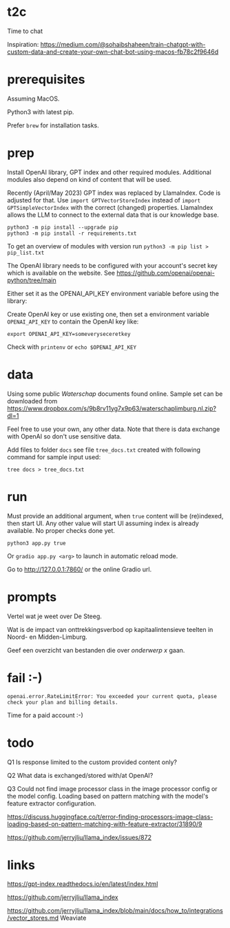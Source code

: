 # t2c

Time to chat

Inspiration: https://medium.com/@sohaibshaheen/train-chatgpt-with-custom-data-and-create-your-own-chat-bot-using-macos-fb78c2f9646d

# prerequisites

Assuming MacOS.

Python3 with latest pip.

Prefer `brew` for installation tasks.

# prep

Install OpenAI library, GPT index and other required modules. Additional modules also depend on kind of content that will be used.

Recently (April/May 2023) GPT index was replaced by LlamaIndex. Code is adjusted for that. Use `import GPTVectorStoreIndex` instead of `import GPTSimpleVectorIndex` with the correct (changed) properties. LlamaIndex allows the LLM to connect to the external data that is our knowledge base.

```
python3 -m pip install --upgrade pip
python3 -m pip install -r requirements.txt
```

To get an overview of modules with version run `python3 -m pip list > pip_list.txt`

The OpenAI library needs to be configured with your account's secret key which is available on the website. See https://github.com/openai/openai-python/tree/main

Either set it as the OPENAI_API_KEY environment variable before using the library:

Create OpenAI key or use existing one, then set a environment variable `OPENAI_API_KEY` to contain the OpenAI key like:

`export OPENAI_API_KEY=someveryseceretkey`

Check with `printenv` or `echo $OPENAI_API_KEY`

# data

Using some public *Waterschap* documents found online. Sample set can be downloaded from https://www.dropbox.com/s/9b8rv11yg7x9p63/waterschaplimburg.nl.zip?dl=1

Feel free to use your own, any other data. Note that there is data exchange with OpenAI so don't use sensitive data.

Add files to folder `docs` see file `tree_docs.txt` created with following command for sample input used:

`tree docs > tree_docs.txt`

# run

Must provide an additional argument, when `true` content will be (re)indexed, then start UI. Any other value will start UI assuming index is already available. No proper checks done yet.

`python3 app.py true`

Or `gradio app.py <arg>` to launch in automatic reload mode.

Go to http://127.0.0.1:7860/ or the online Gradio url.

# prompts

Vertel wat je weet over De Steeg.

Wat is de impact van onttrekkingsverbod op kapitaalintensieve teelten in Noord- en Midden-Limburg.

Geef een overzicht van bestanden die over _onderwerp x_ gaan.

# fail :-)

```
openai.error.RateLimitError: You exceeded your current quota, please check your plan and billing details.
```

Time for a paid account :-)

# todo

Q1
Is response limited to the custom provided content only?

Q2
What data is exchanged/stored with/at OpenAI?

Q3
Could not find image processor class in the image processor config or the model config. Loading based on pattern matching with the model's feature extractor configuration.

https://discuss.huggingface.co/t/error-finding-processors-image-class-loading-based-on-pattern-matching-with-feature-extractor/31890/9

https://github.com/jerryjliu/llama_index/issues/872

# links

https://gpt-index.readthedocs.io/en/latest/index.html

https://github.com/jerryjliu/llama_index

https://github.com/jerryjliu/llama_index/blob/main/docs/how_to/integrations/vector_stores.md Weaviate